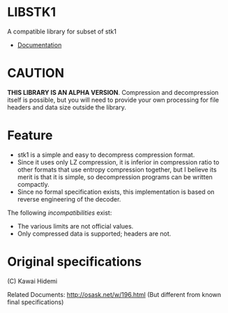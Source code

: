 # LIBSTK1

A compatible library for subset of stk1

* [Documentation](https://neri.github.io/libstk1/libstk1/)

# CAUTION

**THIS LIBRARY IS AN ALPHA VERSION**.
Compression and decompression itself is possible, but you will need to provide your own processing for file headers and data size outside the library.

# Feature

* stk1 is a simple and easy to decompress compression format.
* Since it uses only LZ compression, it is inferior in compression ratio to other formats that use entropy compression together, but I believe its merit is that it is simple, so decompression programs can be written compactly.
* Since no formal specification exists, this implementation is based on reverse engineering of the decoder.

The following _incompatibilities_ exist:
* The various limits are not official values.
* Only compressed data is supported; headers are not.

# Original specifications

(C) Kawai Hidemi

Related Documents: <http://osask.net/w/196.html> (But different from known final specifications)

